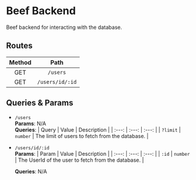 # Beef Backend
Beef backend for interacting with the database.

## Routes
 
| Method | Path |
| :---: | :---: |
| GET | `/users` |
| GET | `/users/id/:id` |

## Queries & Params
- `/users`  
  **Params**: N/A  
  **Queries**:
  | Query | Value | Description |
  | :---: | :---: | :---: |
  | `?limit` | `number` | The limit of users to fetch from the database. |

- `/users/id/:id`  
  **Params**: 
  | Param | Value | Description |
  | :---: | :---: | :---: |
  | `:id` | `number` | The UserId of the user to fetch from the database. |  

  **Queries**: N/A